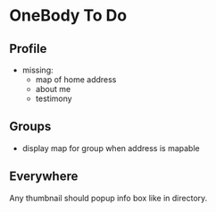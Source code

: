 OneBody To Do
=============

Profile
-------

* missing:
  * map of home address
  * about me
  * testimony

Groups
------

* display map for group when address is mapable

Everywhere
----------

Any thumbnail should popup info box like in directory.
